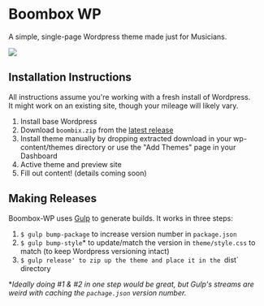 # Boombox WP
A simple, single-page Wordpress theme made just for Musicians.

![](https://cloud.githubusercontent.com/assets/7304891/13133255/4d4c8e88-d5bf-11e5-9fc4-42be1c35ab4f.jpg)

## Installation Instructions
All instructions assume you're working with a fresh install of Wordpress.  
It might work on an existing site, though your mileage will likely vary.

  1. Install base Wordpress
  2. Download `boombix.zip` from the [latest release](https://github.com/branberg/Boombox-WP/releases/latest)
  3. Install theme manually by dropping extracted download in your wp-content/themes directory or use the "Add Themes" page in your Dashboard
  4. Active theme and preview site
  5. Fill out content! (details coming soon)

## Making Releases
Boombox-WP uses [Gulp](https://github.com/gulpjs/gulp) to generate builds. It works in three steps:

  1. `$ gulp bump-package` to increase version number in `package.json`
  2. `$ gulp bump-style`* to update/match the version in `theme/style.css` to match (to keep Wordpress versioning intact)
  3. `$ gulp release' to zip up the theme and place it in the `dist` directory

*_Ideally doing #1 & #2 in one step would be great, but Gulp's streams are weird with caching the `pachage.json` version number._






























